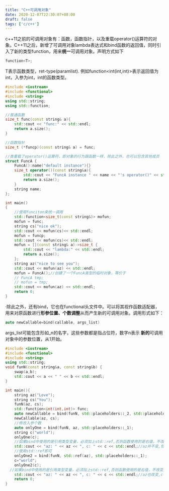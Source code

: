 ```yaml
---
title: "C++可调用对象"
date: 2020-12-07T22:30:07+08:00
draft: false
tags: ['c/c++']
---
```


c++11之前的可调用对象有：函数，函数指针，以及重载operator()运算符的对象。C++11之后，新增了可调用对象lambda表达式和bind函数的返回值，同时引入了新的类型function，用来**统一**可调用对象。声明方式如下

```cpp
function<T>;
```

T表示函数类型，ret-type(paramlist). 例如function<int(int,int)>表示返回值为int，入参为int，int的函数类型。

```cpp
#include <iostream>
#include <functional>
#include <string>
using std::string;
using std::function;

//普通函数
size_t func(const string& a){
    std::cout << "func:" << std::endl;
    return a.size();
}

//函数指针
size_t (*funcp)(const string& a) = func;

//类重载了operator()运算符，即对象的行为跟函数一样，除此之外，也可以包含其他成员
struct FuncA {
    FuncA():name("default instance"){}
    size_t operator()(const string&a){
        std::cout << "FuncA instance " << name << "'s operator()" << std::endl;
        return a.size();
    }
    string name;
};

int main()
{
    //使用funciton来统一调用
    std::function<size_t(const string&)> mofun;
    mofun = func;
    string cs("nice ok");
    std::cout << mofun(cs)<< std::endl;
    mofun = funcp;
    std::cout << mofun(cs)<< std::endl;
    mofun = [](const string& a)->size_t {
        std::cout << "lambda:" << std::endl;
        return a.size();
    };
    string az("nice to see you");
    std::cout << mofun(az) << std::endl;
    mofun = FuncA();//创建了一个FuncA类型的临时对象，等价于
    // FuncA tmp;
    // mofun = tmp;
    std::cout << mofun(az) << std::endl;
    return 0;
}
```



·除此之外，还有bind，它也在functional头文件中。可以将其视作函数适配器，用来对原函数进行**形参位置、个数调整**从而产生新的可调用对象。调用形式如下：

```cpp
auto newCallable=bind(callable, args_list)
```

args_list可能包含形如_n的名字，这些参数都是指占位符，数字n表示 **新的**可调用对象中的参数位置，从1开始。

```cpp
#include <iostream>
#include <functional>
#include <string>
using std::string;
void funN(const string&a, const string&b) {
    swap(a,b);
    std::cout << a << " " << b << std::endl;
}

int main(){
    string az("Love");
    string cs("You");
    funN(az, cs);
    std::function<int(int,int)> func;
    auto newCallable = bind(funN, std::placeholders::_2, std::placeholders::_1);
    newCallable(az, cs);
    //修改入参个数
    auto onlyOne = bind(funN, az, std::placeholders::_1);
    string c("world");
    onlyOne(c);    
    //如果bind中使用的是引用类型变量，必须加上std::ref,否则函数使用的是右值，不改变原有值
    std::cout << "az: " << az << ", c: " << c << std::endl;//az并不变,但是c变了
    //使用std::ref即可
    onlyOne2 = bind(funN, std::ref(az), std::placeholders::_1);
    c="world";
    onlyOne2(c);     
  //如果bind中使用的是引用类型变量，必须加上std::ref,否则函数使用的是右值，不改变原有值
    std::cout << "az: " << az << ", c: " << c << std::endl;//az也改变,c也变了  
    return 0;
}
```



 

